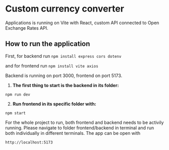 # Custom currency converter

Applications is running on Vite with React, custom API connected to Open Exchange Rates API.

## How to run the application

First, for backend run
``` npm install express cors dotenv ```

and for frontend run
``` npm install vite axios ```

Backend is running on port 3000, frontend on port 5173. 
1. **The first thing to start is the backend in its folder:**
```
npm run dev
```

2. **Run frontend in its specific folder with:**
```
npm start
```

For the whole project to run, both frontend and backend needs to be activily running. Please navigate to folder frontend/backend in terminal and run both individually in different terminals.
The app can be open with 
``` 
http://localhost:5173
```